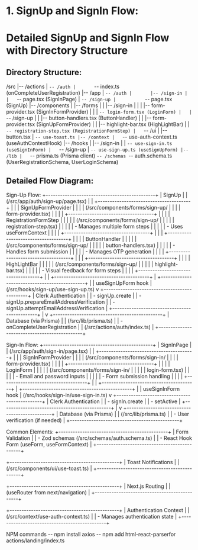 # 1. SignUp and SignIn Flow:

# Detailed SignUp and SignIn Flow with Directory Structure

## Directory Structure:
/src
|-- /actions
|   `-- /auth
|       `-- index.ts (onCompleteUserRegistration)
|-- /app
|   `-- /auth
|       |-- /sign-in
|       |   `-- page.tsx (SignInPage)
|       `-- /sign-up
|           `-- page.tsx (SignUp)
|-- /components
|   |-- /forms
|   |   |-- /sign-in
|   |   |   |-- form-provider.tsx (SignInFormProvider)
|   |   |   `-- login-form.tsx (LoginForm)
|   |   `-- /sign-up
|   |       |-- button-handlers.tsx (ButtonHandler)
|   |       |-- form-provider.tsx (SignUpFormProvider)
|   |       |-- highlight-bar.tsx (HighLightBar)
|   |       `-- registration-step.tsx (RegistrationFormStep)
|   `-- /ui
|       |-- button.tsx
|       `-- use-toast.ts
|-- /context
|   `-- use-auth-context.ts (useAuthContextHook)
|-- /hooks
|   |-- /sign-in
|   |   `-- use-sign-in.ts (useSignInForm)
|   `-- /sign-up
|       `-- use-sign-up.ts (useSignUpForm)
|-- /lib
|   `-- prisma.ts (Prisma client)
`-- /schemas
    `-- auth.schema.ts (UserRegistrationSchema, UserLoginSchema)

## Detailed Flow Diagram:

Sign-Up Flow:
+----------------------------------------------+
|                   SignUp                     |
| (/src/app/auth/sign-up/page.tsx)             |
|  +---------------------------------------+   |
|  |           SignUpFormProvider          |   |
|  | (/src/components/forms/sign-up/       |   |
|  |  form-provider.tsx)                   |   |
|  |  +------------------------------------+   |
|  |  |        RegistrationFormStep        |   |
|  |  | (/src/components/forms/sign-up/    |   |
|  |  |  registration-step.tsx)            |   |
|  |  |  - Manages multiple form steps     |   |
|  |  |  - Uses useFormContext             |   |
|  |  +------------------------------------+   |
|  |  +------------------------------------+   |
|  |  |           ButtonHandler            |   |
|  |  | (/src/components/forms/sign-up/    |   |
|  |  |  button-handlers.tsx)              |   |
|  |  | - Handles form submission          |   |
|  |  | - Manages OTP generation           |   |
|  |  +------------------------------------+   |
|  |  +------------------------------------+   |
|  |  |           HighLightBar             |   |
|  |  | (/src/components/forms/sign-up/    |   |
|  |  |  highlight-bar.tsx)                |   |
|  |  | - Visual feedback for form steps   |   |
|  |  +------------------------------------+   |
|  +----------------------------------------+  |
+----------------------------------------------+
                      |
                      | useSignUpForm hook
                      | (/src/hooks/sign-up/use-sign-up.ts)
                      v
+----------------------------------------------+
|           Clerk Authentication               |
| - signUp.create                              |
| - signUp.prepareEmailAddressVerification     |
| - signUp.attemptEmailAddressVerification     |
+----------------------------------------------+
                      |
                      v
+----------------------------------------------+
|          Database (via Prisma)               |
| (/src/lib/prisma.ts)                         |
| - onCompleteUserRegistration                 |
|   (/src/actions/auth/index.ts)               |
+----------------------------------------------+

Sign-In Flow:
+----------------------------------------------+
|                 SignInPage                   |
| (/src/app/auth/sign-in/page.tsx)             |
|  +----------------------------------------+  |
|  |          SignInFormProvider            |  |
|  | (/src/components/forms/sign-in/        |  |
|  |  form-provider.tsx)                    |  |
|  |  +------------------------------------+  |
|  |  |            LoginForm               |  |
|  |  | (/src/components/forms/sign-in/    |  |
|  |  |  login-form.tsx)                   |  |
|  |  | - Email and password inputs        |  |
|  |  | - Form submission handling         |  |
|  |  +------------------------------------+  |
|  +----------------------------------------+  |
+----------------------------------------------+
                      |
                      | useSignInForm hook
                      | (/src/hooks/sign-in/use-sign-in.ts)
                      v
+----------------------------------------------+
|           Clerk Authentication               |
| - signIn.create                              |
| - setActive                                  |
+----------------------------------------------+
                      |
                      v
+----------------------------------------------+
|          Database (via Prisma)               |
| (/src/lib/prisma.ts)                         |
| - User verification (if needed)              |
+----------------------------------------------+

Common Elements:
+----------------------------------------------+
|              Form Validation                 |
| - Zod schemas (/src/schemas/auth.schema.ts)  |
| - React Hook Form (useForm, useFormContext)  |
+----------------------------------------------+

+----------------------------------------------+
|            Toast Notifications               |
| (/src/components/ui/use-toast.ts)            |
+----------------------------------------------+

+----------------------------------------------+
|             Next.js Routing                  |
| (useRouter from next/navigation)             |
+----------------------------------------------+

+----------------------------------------------+
|           Authentication Context             |
| (/src/context/use-auth-context.ts)           |
| - Manages authentication state               |
+----------------------------------------------+


NPM commands
-- npm install axios 
-- npm add html-react-parserfor actions/landing/index.ts